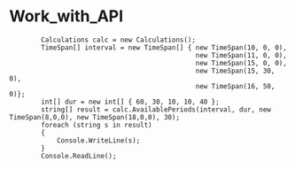 # Work_with_API

            Calculations calc = new Calculations();
            TimeSpan[] interval = new TimeSpan[] { new TimeSpan(10, 0, 0), 
                                                   new TimeSpan(11, 0, 0), 
                                                   new TimeSpan(15, 0, 0), 
                                                   new TimeSpan(15, 30, 0), 
                                                   new TimeSpan(16, 50, 0)};
            int[] dur = new int[] { 60, 30, 10, 10, 40 };
            string[] result = calc.AvailablePeriods(interval, dur, new TimeSpan(8,0,0), new TimeSpan(18,0,0), 30);
            foreach (string s in result)
            {
                Console.WriteLine(s);
            }
            Console.ReadLine();
        
